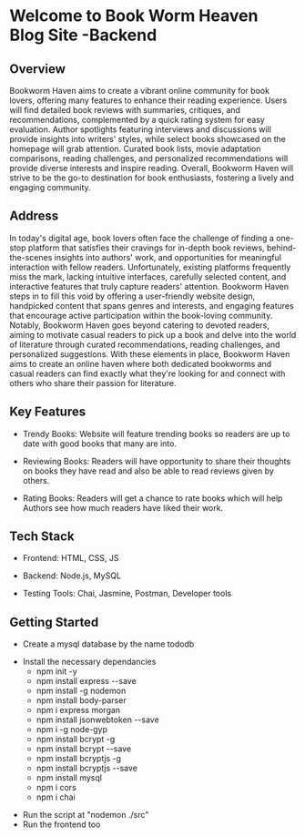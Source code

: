 # Welcome to Book Worm Heaven Blog Site -Backend

## Overview

Bookworm Haven aims to create a vibrant online community for book lovers, offering many features to enhance their reading experience. Users will find detailed book reviews with summaries, critiques, and recommendations, complemented by a quick rating system for easy evaluation. Author spotlights featuring interviews and discussions will provide insights into writers' styles, while select books showcased on the homepage will grab attention. Curated book lists, movie adaptation comparisons, reading challenges, and personalized recommendations will provide diverse interests and inspire reading. Overall, Bookworm Haven will strive to be the go-to destination for book enthusiasts, fostering a lively and engaging community.

## Address

In today's digital age, book lovers often face the challenge of finding a one-stop platform that satisfies their cravings for in-depth book reviews, behind-the-scenes insights into authors' work, and opportunities for meaningful interaction with fellow readers. Unfortunately, existing platforms frequently miss the mark, lacking intuitive interfaces, carefully selected content, and interactive features that truly capture readers' attention. Bookworm Haven steps in to fill this void by offering a user-friendly website design, handpicked content that spans genres and interests, and engaging features that encourage active participation within the book-loving community. Notably, Bookworm Haven goes beyond catering to devoted readers, aiming to motivate casual readers to pick up a book and delve into the world of literature through curated recommendations, reading challenges, and personalized suggestions. With these elements in place, Bookworm Haven aims to create an online haven where both dedicated bookworms and casual readers can find exactly what they're looking for and connect with others who share their passion for literature.

## Key Features

- Trendy Books: Website will feature trending books so readers are up to date with good books that many are into.

* Reviewing Books: Readers will have opportunity to share their thoughts on books they have read and also be able to read reviews given by others.

+ Rating Books: Readers will get a chance to rate books which will help Authors see how much readers have liked their work.

## Tech Stack

- Frontend: HTML, CSS, JS

* Backend: Node.js, MySQL

+ Testing Tools: Chai, Jasmine, Postman, Developer tools


## Getting Started
- Create a mysql database by the name tododb
* Install the necessary dependancies
  - npm init -y
  - npm install express --save
  - npm install -g nodemon
  - npm install body-parser
  - npm i express morgan
  - npm install jsonwebtoken --save
  - npm i -g node-gyp
  - npm install bcrypt -g
  - npm install bcrypt --save
  - npm install bcryptjs -g
  - npm install bcryptjs --save
  - npm install mysql
  - npm i cors
  - npm i chai
+ Run the script at "nodemon ./src"
+ Run the frontend too
   
   
